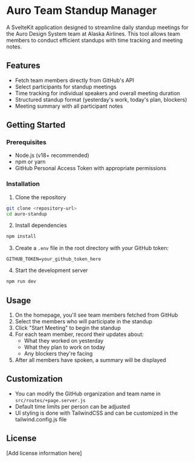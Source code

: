 # Auro Team Standup Manager

A SvelteKit application designed to streamline daily standup meetings for the Auro Design System team at Alaska Airlines. This tool allows team members to conduct efficient standups with time tracking and meeting notes.

## Features

- Fetch team members directly from GitHub's API
- Select participants for standup meetings
- Time tracking for individual speakers and overall meeting duration
- Structured standup format (yesterday's work, today's plan, blockers)
- Meeting summary with all participant notes

## Getting Started

### Prerequisites

- Node.js (v18+ recommended)
- npm or yarn
- GitHub Personal Access Token with appropriate permissions

### Installation

1. Clone the repository
```bash
git clone <repository-url>
cd auro-standup
```

2. Install dependencies
```bash
npm install
```

3. Create a `.env` file in the root directory with your GitHub token:
```
GITHUB_TOKEN=your_github_token_here
```

4. Start the development server
```bash
npm run dev
```

## Usage

1. On the homepage, you'll see team members fetched from GitHub
2. Select the members who will participate in the standup
3. Click "Start Meeting" to begin the standup
4. For each team member, record their updates about:
   - What they worked on yesterday
   - What they plan to work on today
   - Any blockers they're facing
5. After all members have spoken, a summary will be displayed

## Customization

- You can modify the GitHub organization and team name in `src/routes/+page.server.js`
- Default time limits per person can be adjusted
- UI styling is done with TailwindCSS and can be customized in the tailwind.config.js file

## License

[Add license information here]
